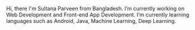  Hi, there I'm Sultana Parveen from Bangladesh.
  I’m currently working on Web Development and Front-end App Development.
 I’m currently learning languages such as Android, Java, Machine Learning, Deep Learning.
 
